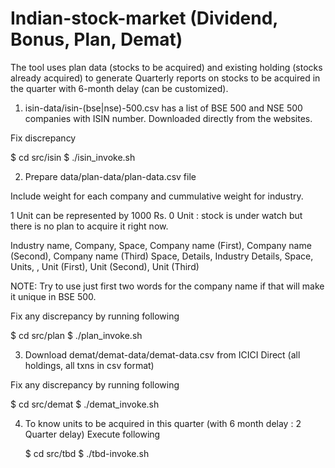 # Indian-stock-market (Dividend, Bonus, Plan, Demat)

The tool uses plan data (stocks to be acquired) and existing holding (stocks already acquired) to generate Quarterly reports on stocks to be acquired in the quarter with 6-month delay (can be customized).

1. isin-data/isin-(bse|nse)-500.csv has a list of BSE 500 and NSE 500 companies with ISIN number.
Downloaded directly from the websites.

Fix discrepancy

  $ cd src/isin
  $ ./isin_invoke.sh
  
2. Prepare data/plan-data/plan-data.csv file

Include weight for each company and cummulative weight for industry.

1 Unit can be represented by 1000 Rs.
0 Unit : stock is under watch but there is no plan to acquire it right now.

Industry name,  Company, Space, Company name (First), Company name (Second), Company name (Third)
Space,          Details, Industry Details,
Space,          Units, <cummuulative units>, Unit (First), Unit (Second), Unit (Third)


NOTE: Try to use just first two words for the company name if that will make it unique in BSE 500.

Fix any discrepancy by running following

 $ cd src/plan
 $ ./plan_invoke.sh
 
3. Download demat/demat-data/demat-data.csv from ICICI Direct (all holdings, all txns in csv format)

Fix any discrepancy by running following

 $ cd src/demat
 $ ./demat_invoke.sh

 
  
4. To know units to be acquired in this quarter (with 6 month delay : 2 Quarter delay)
   Execute following

   $ cd src/tbd
   $ ./tbd-invoke.sh
